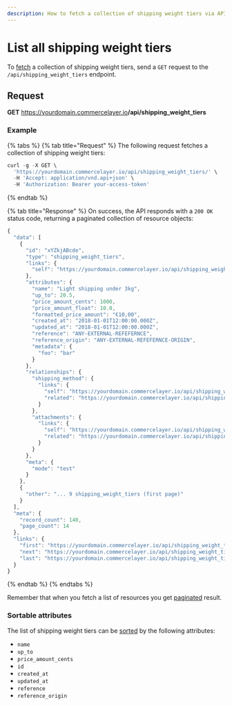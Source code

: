 ```yaml
---
description: How to fetch a collection of shipping weight tiers via API
---
```


# List all shipping weight tiers

To <a href="https://docs.commercelayer.io/developers/fetching-resources" target="_blank">fetch</a> a collection of shipping weight tiers, send a `GET` request to the `/api/shipping_weight_tiers` endpoint.

## Request

**GET** https://yourdomain.commercelayer.io<b>/api/shipping_weight_tiers</b>

### **Example**

{% tabs %}
{% tab title="Request" %}
The following request fetches a collection of shipping weight tiers:

```javascript
curl -g -X GET \
  'https://yourdomain.commercelayer.io/api/shipping_weight_tiers/' \
  -H 'Accept: application/vnd.api+json' \
  -H 'Authorization: Bearer your-access-token'
```
{% endtab %}

{% tab title="Response" %}
On success, the API responds with a `200 OK` status code, returning a paginated collection of resource objects:

```javascript
{
  "data": [
    {
      "id": "xYZkjABcde",
      "type": "shipping_weight_tiers",
      "links": {
        "self": "https://yourdomain.commercelayer.io/api/shipping_weight_tiers/xYZkjABcde"
      },
      "attributes": {
        "name": "Light shipping under 3kg",
        "up_to": 20.5,
        "price_amount_cents": 1000,
        "price_amount_float": 10.0,
        "formatted_price_amount": "€10,00",
        "created_at": "2018-01-01T12:00:00.000Z",
        "updated_at": "2018-01-01T12:00:00.000Z",
        "reference": "ANY-EXTERNAL-REFEFERNCE",
        "reference_origin": "ANY-EXTERNAL-REFEFERNCE-ORIGIN",
        "metadata": {
          "foo": "bar"
        }
      },
      "relationships": {
        "shipping_method": {
          "links": {
            "self": "https://yourdomain.commercelayer.io/api/shipping_weight_tiers/xYZkjABcde/relationships/shipping_method",
            "related": "https://yourdomain.commercelayer.io/api/shipping_weight_tiers/xYZkjABcde/shipping_method"
          }
        },
        "attachments": {
          "links": {
            "self": "https://yourdomain.commercelayer.io/api/shipping_weight_tiers/xYZkjABcde/relationships/attachments",
            "related": "https://yourdomain.commercelayer.io/api/shipping_weight_tiers/xYZkjABcde/attachments"
          }
        }
      },
      "meta": {
        "mode": "test"
      }
    },
    {
      "other": "... 9 shipping_weight_tiers (first page)"
    }
  ],
  "meta": {
    "record_count": 140,
    "page_count": 14
  },
  "links": {
    "first": "https://yourdomain.commercelayer.io/api/shipping_weight_tiers?page[number]=1&page[size]=10",
    "next": "https://yourdomain.commercelayer.io/api/shipping_weight_tiers?page[number]=2&page[size]=10",
    "last": "https://yourdomain.commercelayer.io/api/shipping_weight_tiers?page[number]=14&page[size]=10"
  }
}
```
{% endtab %}
{% endtabs %}

Remember that when you fetch a list of resources you get <a href="https://docs.commercelayer.io/developers/pagination" target="_blank">paginated</a> result.

### Sortable attributes

The list of shipping weight tiers can be <a href="https://docs.commercelayer.io/developers/sorting-results" target="_blank">sorted</a> by the following attributes:

* `name`
* `up_to`
* `price_amount_cents`
* `id`
* `created_at`
* `updated_at`
* `reference`
* `reference_origin`

